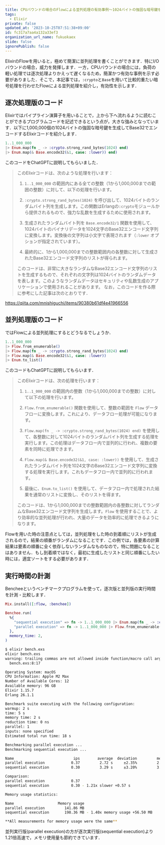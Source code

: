 ```yaml
---
title: CPUバウンドの場合のFlowによる並列処理の有効事例〜1024バイトの強固な暗号鍵を生成してBase32でエンコード
tags:
  - Elixir
private: false
updated_at: '2023-10-25T07:51:38+09:00'
id: fc317a7aa4a132a33ef3
organization_url_name: fukuokaex
slide: false
ignorePublish: false
---
```

ElixirのFlowを用いると，極めて簡潔に並列処理を書くことができます．特にI/Oバウンドの場合，威力を発揮します．一方，CPUバウンドの場合には，負荷の軽い処理では逐次処理よりかえって遅くなるため，簡潔かつ有効な事例を示す必要がありました．そこで，本記事では，`:crypto`と`Base`を用いて比較的重たい暗号処理を行わせたFlowによる並列処理を紹介し，有効性を示します．

## 逐次処理版のコード

Elixirではパイプライン演算子を用いることで，上から下へ流れるように読むことができるプログラムコードを記述できるという点が，大きな強みとなっています．以下に1,000,000個の1024バイトの強固な暗号鍵を生成してBase32でエンコードするElixirコードを紹介します．

```elixir
1..1_000_000
|> Enum.map(fn _ -> :crypto.strong_rand_bytes(1024) end)
|> Enum.map(& Base.encode32(&1, case: :lower)) end)
```

このコードをChatGPTに説明してもらいました．

> このElixirコードは、次のような処理を行います：
> 
> 1. `1..1_000_000` の範囲内にある全ての整数（1から1,000,000までの範囲の整数）に対して、以下の処理を行います。
> 
> 2. `:crypto.strong_rand_bytes(1024)` を呼び出して、1024バイトのランダムバイト列を生成します。この関数はErlangの`:crypto`モジュールから提供されるもので、強力な乱数を生成するために使用されます。
> 
> 3. 生成されたランダムバイト列を `Base.encode32/1` 関数を使用して、1024バイトのバイナリデータを1024文字のBase32エンコード文字列に変換します。変換後の文字列は小文字で表現されます（`:lower` オプションが指定されています）。
> 
> 4. 最終的に、1から1,000,000までの整数範囲内の各整数に対して生成されたBase32エンコード文字列のリストが得られます。
> 
> このコードは、非常に大きなランダムなBase32エンコード文字列のリストを生成するもので、それぞれの文字列は1024バイトのランダムデータを表します。このようなランダムデータはセキュリティや乱数生成のアプリケーションで使用されることがあります。
なお，このコードを作る際に参考にした記事は次のとおりです．

https://qiita.com/mnishiguchi/items/90380b61df4e41966556

## 並列処理版のコード

ではFlowによる並列処理にするとどうなるでしょうか．

```elixir
1..1_000_000
|> Flow.from_enumerable()
|> Flow.map(fn _ -> :crypto.strong_rand_bytes(1024) end)
|> Flow.map(& Base.encode32(&1, case: :lower))
|> Enum.to_list()
```

このコードもChatGPTに説明してもらいます．

> このElixirコードは、次の処理を行います：
> 
> 1. `1..1_000_000` の範囲内の整数（1から1,000,000までの整数）に対して以下の処理を行います。
> 
> 2. `Flow.from_enumerable()` 関数を使用して、整数の範囲を `Flow` データフローに変換します。これにより、データフロー処理が可能になります。
> 
> 3. `Flow.map(fn _ -> :crypto.strong_rand_bytes(1024) end)` を使用して、各整数に対して1024バイトのランダムバイト列を生成する処理を実行します。この処理はデータフロー内で並列的に行われ、複数の要素を同時に処理できます。
> 
> 4. `Flow.map(& Base.encode32(&1, case: :lower))` を使用して、生成されたランダムバイト列を1024文字のBase32エンコード文字列に変換する処理を実行します。これもデータフロー内で並列的に行われます。
> 
> 5. 最後に、`Enum.to_list()` を使用して、データフロー内で処理された結果を通常のリストに変換し、そのリストを得ます。
> 
> このコードは、1から1,000,000までの整数範囲内の各整数に対してランダムなBase32エンコード文字列を生成します。`Flow` を使用することで、より効率的な並列処理が行われ、大量のデータを効率的に処理できるようになります。

Flowを用いた時の注意点としては，並列処理をした時の到着順にリストが生成されるので，結果の順番がランダムになることです．この例では，各要素の計算結果は要素の順番に全く依存しないランダムなものなので，特に問題になることはありません．もし到着順ではなく，最初に生成したリストと同じ順番にしたい時には，適宜ソートをする必要があります．

## 実行時間の計測

Bencheeというベンチマークプログラムを使って，逐次版と並列版の実行時間を計測・比較します．

```elixir
Mix.install([:flow, :benchee])

Benchee.run(
  %{
    "sequential execution" => fn -> 1..1_000_000 |> Enum.map(fn _ -> :crypto.strong_rand_bytes(1024) end) |> Enum.map(& Base.encode32(&1, case: :lower)) end,
    "parallel execution" => fn -> 1..1_000_000 |> Flow.from_enumerable() |> Flow.map(fn _ -> :crypto.strong_rand_bytes(1024) end) |> Flow.map(& Base.encode32(&1, case: :lower)) |> Enum.to_list() end
  },
  memory_time: 2,
)
```

```zsh
$ elixir bench.exs
elixir bench.exs
warning: trailing commas are not allowed inside function/macro call arguments
  bench.exs:8:17

Operating System: macOS
CPU Information: Apple M2 Max
Number of Available Cores: 12
Available memory: 96 GB
Elixir 1.15.7
Erlang 26.1.1

Benchmark suite executing with the following configuration:
warmup: 2 s
time: 5 s
memory time: 2 s
reduction time: 0 ns
parallel: 1
inputs: none specified
Estimated total run time: 18 s

Benchmarking parallel execution ...
Benchmarking sequential execution ...

Name                           ips        average  deviation         median         99th %
parallel execution            0.37         2.72 s     ±2.35%         2.72 s         2.76 s
sequential execution          0.30         3.29 s     ±3.20%         3.29 s         3.37 s

Comparison: 
parallel execution            0.37
sequential execution          0.30 - 1.21x slower +0.57 s

Memory usage statistics:

Name                    Memory usage
parallel execution         141.86 MB
sequential execution       198.36 MB - 1.40x memory usage +56.50 MB

**All measurements for memory usage were the same**
```

並列実行版(parallel execution)の方が逐次実行版(sequential execution)より1.21倍高速で，メモリ使用量も節約できています．

